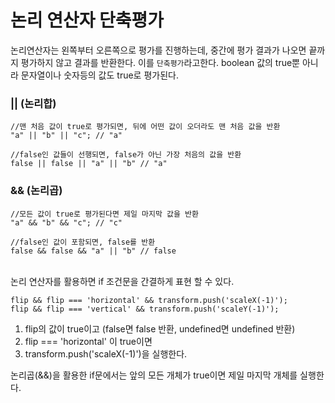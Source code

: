 # 논리 연산자 단축평가

논리연산자는 왼쪽부터 오른쪽으로 평가를 진행하는데, 중간에 평가 결과가 나오면 끝까지 평가하지 않고 결과를 반환한다. 이를 `단축평가`라고한다.
boolean 값의 true뿐 아니라 문자열이나 숫자등의 값도 true로 평가된다.
<br>

### || (논리합)

```
//맨 처음 값이 true로 평가되면, 뒤에 어떤 값이 오더라도 맨 처음 값을 반환
"a" || "b" || "c"; // "a"

//false인 값들이 선행되면, false가 아닌 가장 처음의 값을 반환
false || false || "a" || "b" // "a"
```

### && (논리곱)

```
//모든 값이 true로 평가된다면 제일 마지막 값을 반환
"a" && "b" && "c"; // "c"

//false인 값이 포함되면, false를 반환
false && false && "a" || "b" // false
```

<br>
논리 연산자를 활용하면 if 조건문을 간결하게 표현 할 수 있다.

```
flip && flip === 'horizontal' && transform.push('scaleX(-1)');
flip && flip === 'vertical' && transform.push('scaleY(-1)');
```

1. flip의 값이 true이고 (false면 false 반환, undefined면 undefined 반환)
2. flip === 'horizontal' 이 true이면
3. transform.push('scaleX(-1)')을 실행한다.

논리곱(&&)을 활용한 if문에서는 앞의 모든 개체가 true이면 제일 마지막 개체를 실행한다.
